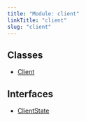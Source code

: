 ```yaml
---
title: "Module: client"
linkTitle: "client"
slug: "client"
---
```


## Classes

-   [Client](../../classes/client.Client)

## Interfaces

-   [ClientState](../../interfaces/client.ClientState)
